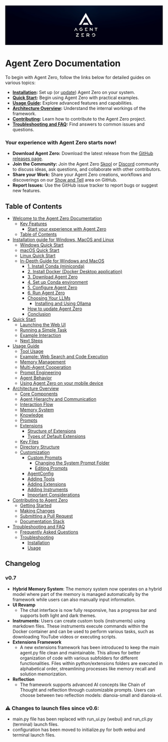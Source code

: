 ![Agent Zero Logo](res/header.png)
# Agent Zero Documentation
To begin with Agent Zero, follow the links below for detailed guides on various topics:

- **[Installation](installation.md):** Set up (or [update](installation.md#-how-to-update-agent-zero)) Agent Zero on your system.
- **[Quick Start](quickstart.md):** Begin using Agent Zero with practical examples.
- **[Usage Guide](usage.md):** Explore advanced features and capabilities.
- **[Architecture Overview](architecture.md):** Understand the internal workings of the framework.
- **[Contributing](contribution.md):** Learn how to contribute to the Agent Zero project.
- **[Troubleshooting and FAQ](troubleshooting.md):** Find answers to common issues and questions.

### Your experience with Agent Zero starts now!

- **Download Agent Zero:** Download the latest release from the [GitHub releases page](https://github.com/frdel/agent-zero/releases).
- **Join the Community:** Join the Agent Zero [Skool](https://www.skool.com/agent-zero) or [Discord](https://discord.gg/Z2tun2N3) community to discuss ideas, ask questions, and collaborate with other contributors.
- **Share your Work:** Share your Agent Zero creations, workflows and discoverings on our [Show and Tell](https://github.com/frdel/agent-zero/discussions/categories/show-and-tell) area on GitHub.
- **Report Issues:** Use the GitHub issue tracker to report bugs or suggest new features.

## Table of Contents

- [Welcome to the Agent Zero Documentation](#agent-zero-documentation)
  - [Key Features](#key-features)
    - [Start your experience with Agent Zero](#your-experience-with-agent-zero-starts-now)
  - [Table of Contents](#table-of-contents)
- [Installation guide for Windows, MacOS and Linux](installation.md)
  - [Windows Quick Start](installation.md#windows-quick-start)
  - [macOS Quick Start](installation.md#macos-quick-start)
  - [Linux Quick Start](installation.md#linux-quick-start)
  - [In-Depth Guide for Windows and MacOS](installation.md#in-depth-guide-for-windows-and-macos)
    - [1. Install Conda (miniconda)](installation.md#1-install-conda-miniconda)
    - [2. Install Docker (Docker Desktop application)](installation.md#2-install-docker-docker-desktop-application)
    - [3. Download Agent Zero](installation.md#3-download-agent-zero)
    - [4. Set up Conda environment](installation.md#4-set-up-conda-environment)
    - [5. Configure Agent Zero](installation.md#5-configure-agent-zero)
    - [6. Run Agent Zero](installation.md#6-run-agent-zero)
    - [Choosing Your LLMs](installation.md#choosing-your-llms)
      - [Installing and Using Ollama](installation.md#installing-and-using-ollama)
    - [How to update Agent Zero](installation.md#-how-to-update-agent-zero)
    - [Conclusion](installation.md#conclusion)
- [Quick Start](quickstart.md)
  - [Launching the Web UI](quickstart.md#launching-the-web-ui)
  - [Running a Simple Task](quickstart.md#running-a-simple-task)
  - [Example Interaction](quickstart.md#example-interaction)
  - [Next Steps](quickstart.md#next-steps)
- [Usage Guide](usage.md)
  - [Tool Usage](usage.md#tool-usage)
  - [Example: Web Search and Code Execution](usage.md#example-web-search-and-code-execution)
  - [Memory Management](usage.md#memory-management)
  - [Multi-Agent Cooperation](usage.md#multi-agent-cooperation)
  - [Prompt Engineering](usage.md#prompt-engineering)
  - [Agent Behavior](usage.md#agent-behavior)
  - [Using Agent Zero on your mobile device](usage.md#using-agent-zero-on-your-mobile-device)
- [Architecture Overview](architecture.md)
  - [Core Components](architecture.md#core-components)
  - [Agent Hierarchy and Communication](architecture.md#agent-hierarchy-and-communication)
  - [Interaction Flow](architecture.md#interaction-flow)
  - [Memory System](architecture.md#memory-system)
  - [Knowledge](architecture.md#knowledge)
  - [Prompts](architecture.md#prompts)
  - [Extensions](architecture.md#extensions)
    - [Structure of Extensions](architecture.md#structure-of-extensions)
    - [Types of Default Extensions](architecture.md#types-of-default-extensions)
  - [Key Files](architecture.md#key-files)
  - [Directory Structure](architecture.md#directory-structure)
  - [Customization](architecture.md#customization)
    - [Custom Prompts](architecture.md#custom-prompts)
      - [Changing the System Prompt Folder](architecture.md#changing-the-system-prompt-folder)
      - [Editing Prompts](architecture.md#editing-prompts)
    - [AgentConfig](architecture.md#agentconfig)
    - [Adding Tools](architecture.md#adding-tools)
    - [Adding Extensions](architecture.md#adding-extensions)
    - [Adding Instruments](architecture.md#adding-instruments)
    - [Important Considerations](architecture.md#important-considerations)
- [Contributing to Agent Zero](contribution.md)
  - [Getting Started](contribution.md#getting-started)
  - [Making Changes](contribution.md#making-changes)
  - [Submitting a Pull Request](contribution.md#submitting-a-pull-request)
  - [Documentation Stack](contribution.md#documentation-stack)
- [Troubleshooting and FAQ](troubleshooting.md)
  - [Frequently Asked Questions](troubleshooting.md#frequently-asked-questions)
  - [Troubleshooting](troubleshooting.md#troubleshooting)
    - [Installation](troubleshooting.md#installation)
    - [Usage](troubleshooting.md#usage)

## Changelog

### v0.7
- **Hybrid Memory System**: The memory system now operates on a hybrid model where part of the memory is managed automatically by the framework while users can also manually input information.
- **UI Revamp**
    - The chat interface is now fully responsive, has a progress bar and supports both light and dark themes.
- **Instruments**: Users can create custom tools (instruments) using markdown files. These instruments execute commands within the Docker container and can be used to perform various tasks, such as downloading YouTube videos or executing scripts.
- **Extensions Framework**
    - A new extensions framework has been introduced to keep the main agent.py file clean and maintainable. This allows for better organization of code with various subfolders for different functionalities. Files within python/extensions folders are executed in alphabetical order, streamlining processes like memory recall and solution memorization.
- **Reflection**
    - The framework supports advanced AI concepts like Chain of Thought and reflection through customizable prompts. Users can choose between two reflection models: dianoia-small and dianoia-xl.

### ⚠️ Changes to launch files since v0.6:
- main.py file has been replaced with run_ui.py (webui) and run_cli.py (terminal) launch files.
- configuration has been moved to initialize.py for both webui and terminal launch files.